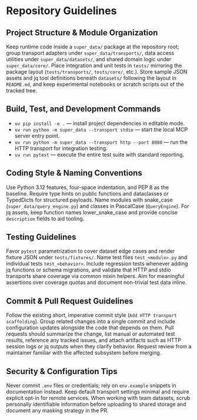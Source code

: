 # Repository Guidelines

## Project Structure & Module Organization
Keep runtime code inside a `super_data/` package at the repository root; group transport adapters under `super_data/transports/`, data access utilities under `super_data/datasets/`, and shared domain logic under `super_data/core/`. Place integration and unit tests in `tests/` mirroring the package layout (`tests/transports/`, `tests/core/`, etc.). Store sample JSON assets and jq tool definitions beneath `datasets/` following the layout in `README.md`, and keep experimental notebooks or scratch scripts out of the tracked tree.

## Build, Test, and Development Commands
- `uv pip install -e .` — install project dependencies in editable mode.
- `uv run python -m super_data --transport stdio` — start the local MCP server entry point.
- `uv run python -m super_data --transport http --port 8080` — run the HTTP transport for integration testing.
- `uv run pytest` — execute the entire test suite with standard reporting.

## Coding Style & Naming Conventions
Use Python 3.12 features, four-space indentation, and PEP 8 as the baseline. Require type hints on public functions and dataclasses or TypedDicts for structured payloads. Name modules with snake_case (`super_data/query_engine.py`) and classes in PascalCase (`QueryEngine`). For jq assets, keep function names lower_snake_case and provide concise `description` fields to aid tooling.

## Testing Guidelines
Favor `pytest` parametrization to cover dataset edge cases and render fixture JSON under `tests/fixtures/`. Name test files `test_<module>.py` and individual tests `test_<behavior>`. Include regression tests whenever adding jq functions or schema migrations, and validate that HTTP and stdio transports share coverage via common mixin helpers. Aim for meaningful assertions over coverage quotas and document non-trivial test data inline.

## Commit & Pull Request Guidelines
Follow the existing short, imperative commit style (`Add HTTP transport scaffolding`). Group related changes into a single commit and include configuration updates alongside the code that depends on them. Pull requests should summarize the change, list manual or automated test results, reference any tracked issues, and attach artifacts such as HTTP session logs or jq outputs when they clarify behavior. Request review from a maintainer familiar with the affected subsystem before merging.

## Security & Configuration Tips
Never commit `.env` files or credentials; rely on `env.example` snippets in documentation instead. Keep default transport settings minimal and require explicit opt-in for remote services. When working with team datasets, scrub personally identifiable information before uploading to shared storage and document any masking strategy in the PR.
